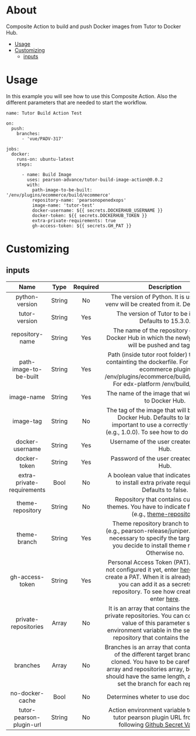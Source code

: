 # About

Composite Action to build and push Docker images from Tutor to Docker Hub.

-   [Usage](https://github.com/Pearson-Advance/tutor-build-image-action#usage)
-   [Customizing](https://github.com/Pearson-Advance/tutor-build-image-action#customizing)
    -   [inputs](https://github.com/Pearson-Advance/tutor-build-image-action#inputs)

# Usage

In this example you will see how to use this Composite Action. Also the different parameters that are
needed to start the workflow.

```
name: Tutor Build Action Test

on:
  push:
    branches:
      - 'vue/PADV-317'

jobs:
  docker:
    runs-on: ubuntu-latest
    steps:

      - name: Build Image
        uses: pearson-advance/tutor-build-image-action@0.0.2
        with:
          path-image-to-be-built: '/env/plugins/ecommerce/build/ecommerce'
          repository-name: 'pearsonopenedxops'
          image-name: 'tutor-test'
          docker-username: ${{ secrets.DOCKERHUB_USERNAME }}
          docker-token: ${{ secrets.DOCKERHUB_TOKEN }}
          extra-private-requirements: true
          gh-access-token: ${{ secrets.GH_PAT }}
```

# Customizing

## inputs

|          **Name**          | **Type** | **Required** |                                                                                                                                                                                                                          **Description**                                                                                                                                                                                                                         |
|:--------------------------:|:--------:|:------------:|:----------------------------------------------------------------------------------------------------------------------------------------------------------------------------------------------------------------------------------------------------------------------------------------------------------------------------------------------------------------------------------------------------------------------------------------------------------------:|
| python-version             | String   |      No      | The version of Python. It is useful since venv will be created from it. Defaults to 3.8.                                                                                                                                                                                                                                                                                                                                                                         |
| tutor-version              | String   |      Yes     | The version of Tutor to be installed. Defaults to 15.3.0.                                                                                                                                                                                                                                                                                                                                                                                                        |
| repository-name            | String   |      Yes     | The name of the repository created in Docker Hub in which the newly built image will be pushed and tagged.                                                                                                                                                                                                                                                                                                                                                       |
| path-image-to-be-built     | String   |      Yes     | Path (inside tutor root folder) to the folder containting the dockerfile. For example: for ecommerce plugin /env/plugins/ecommerce/build/ecommerce. For edx-platform /env/build/openedx.                                                                                                                                                                                                                                                                         |
| image-name                 | String   |      Yes     | The name of the image that will be pushed to Docker Hub.                                                                                                                                                                                                                                                                                                                                                                                                         |
| image-tag                  | String   |      No      | The tag of the image that will be pushed to Docker Hub. Defaults to latest. It is important to use a correctly versioning (e.g., 1.0.0). To see how to do it enter [here](https://semver.org/#semantic-versioning-200).                                                                                                                                                                                                                                          |
| docker-username            | String   |      Yes     | Username of the user created in Docker Hub.                                                                                                                                                                                                                                                                                                                                                                                                                      |
| docker-token               | String   |      Yes     | Password of the user created in Docker Hub.                                                                                                                                                                                                                                                                                                                                                                                                                      |
| extra-private-requirements | Bool     |      No      | A boolean value that indicates if you want to install extra private requirements. Defaults to false.                                                                                                                                                                                                                                                                                                                                                             |
| theme-repository           | String   |      No      | Repository that contains customized themes. You have to indicate full URL path (e.g., [theme-repository](https://github.com/Pearson-Advance/openedx-themes]))                                                                                                                                                                                                                                                                                                    |
| theme-branch               | String   |      Yes     | Theme repository branch to be cloned (e.g., pearson-release/juniper.master). It is necessary to specify the target branch if you decide to install theme repository. Otherwise no.                                                                                                                                                                                                                                                                               |
| gh-access-token            | String   |      Yes     | Personal Access Token (PAT). If you have not configured it yet, enter [here](https://docs.github.com/en/authentication/keeping-your-account-and-data-secure/creating-a-personal-access-token) to see how create a PAT. When it is already configured, you can add it as a secrets for the repository. To see how create a secret enter [here](https://docs.github.com/en/actions/security-guides/encrypted-secrets#creating-encrypted-secrets-for-a-repository). |
| private-repositories       | Array    |      No      | It is an array that contains the name of all private repositories. You can configured the value of this parameter such as environment variable in the settings of the repository that contains the workflow.                                                                                                                                                                                                                                                     |
| branches                   | Array    |      No      | Branches is an array that contains the name of the different target branches to be cloned. You have to be careful with this array and repositories array, because both should have the same length, and correctly set the branch for each repository.                                                                                                                                                                                                            |
| no-docker-cache            | Bool     |      No      | Determines wheter to use docker caching.                                                                                                                                                                                                                                                                                                                                                                                                                         |
| tutor-pearson-plugin-url | String     | No  | Action environment variable to obtain the tutor pearson plugin URL from GitHub following [Github Secret Variables](https://docs.github.com/en/actions/learn-github-actions/variables#defining-configuration-variables-for-multiple-workflows).|
